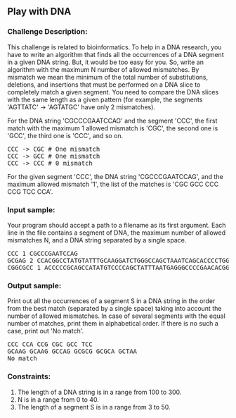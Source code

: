 <h2>Play with DNA</h2>

<h3>Challenge Description:</h3>
<p>
    This challenge is related to bioinformatics. To help in a DNA research, you have to write an algorithm that finds
    all the occurrences of a DNA segment in a given DNA string. But, it would be too easy for you. So, write an
    algorithm with the maximum N number of allowed mismatches. By mismatch we mean the minimum of the total number
    of substitutions, deletions, and insertions that must be performed on a DNA slice to completely match a given
    segment. You need to compare the DNA slices with the same length as a given pattern (for example, the segments
    &apos;AGTTATC&apos; -&gt; &apos;AGTATGC&apos; have only 2 mismatches).
</p>

<p>
    For the DNA string &apos;CGCCCGAATCCAG&apos; and the segment &apos;CCC&apos;, the first match with the maximum 1 allowed mismatch
    is &apos;CGC&apos;, the second one is &apos;GCC&apos;, the third one is &apos;CCC&apos;, and so on.
</p>

<pre>CCC -&gt; CGC # One mismatch
CCC -&gt; GCC # One mismatch
CCC -&gt; CCC # 0 mismatch</pre>

<p>
    For the given segment &apos;CCC&apos;, the DNA string &apos;CGCCCGAATCCAG&apos;, and the maximum allowed mismatch &apos;1&apos;, the list of the
    matches is &apos;CGC GCC CCC CCG TCC CCA&apos;.
</p>

<h3>Input sample:</h3>
<p>
    Your program should accept a path to a filename as its first argument. Each line in the file contains a segment
    of DNA, the maximum number of allowed mismatches N, and a DNA string separated by a single space.
</p>

<pre class="description-input-output">CCC 1 CGCCCGAATCCAG
GCGAG 2 CCACGGCCTATGTATTTGCAAGGATCTGGGCCAGCTAAATCAGCACCCCTGGAACGGCAAGGTTCATTTTGTTGCGCGCATAG
CGGCGCC 1 ACCCCCGCAGCCATATGTCCCCAGCTATTTAATGAGGGCCCCGAACACGGGGAGTCTTACACGATCTGCCCTGGAATCGC</pre>

<h3>Output sample:</h3>

<p>
    Print out all the occurrences of a segment S in a DNA string in the order from the best match (separated by a
    single space) taking into account the number of allowed mismatches. In case of several segments with the equal
    number of matches, print them in alphabetical order. If there is no such a case, print out &apos;No match&apos;.
</p>

<pre class="description-input-output">CCC CCA CCG CGC GCC TCC
GCAAG GCAAG GCCAG GCGCG GCGCA GCTAA
No match</pre>

<h3>Constraints:</h3>

<ol>
<li>The length of a DNA string is in a range from 100 to 300.</li>
<li>N is in a range from 0 to 40.</li>
<li>The length of a segment S is in a range from 3 to 50.</li>
</ol>